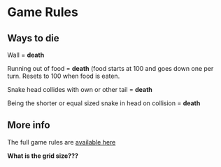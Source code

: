 # Game Rules
## Ways to die
Wall = **death**

Running out of food = **death** (food starts at 100 and goes down one per turn. Resets to 100 when food is eaten.

Snake head collides with own or other tail = **death**

Being the shorter or equal sized snake in head on collision = **death**

## More info
The full game rules are [available here](https://github.com/battle-snake/battle_snake/)

**What is the grid size???**
